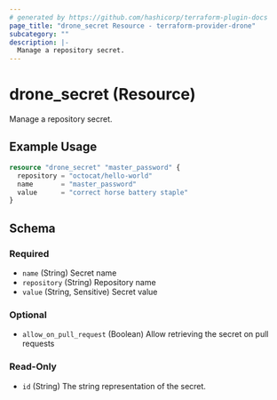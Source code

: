 ```yaml
---
# generated by https://github.com/hashicorp/terraform-plugin-docs
page_title: "drone_secret Resource - terraform-provider-drone"
subcategory: ""
description: |-
  Manage a repository secret.
---
```


# drone_secret (Resource)

Manage a repository secret.

## Example Usage

```terraform
resource "drone_secret" "master_password" {
  repository = "octocat/hello-world"
  name       = "master_password"
  value      = "correct horse battery staple"
}
```

<!-- schema generated by tfplugindocs -->
## Schema

### Required

- `name` (String) Secret name
- `repository` (String) Repository name
- `value` (String, Sensitive) Secret value

### Optional

- `allow_on_pull_request` (Boolean) Allow retrieving the secret on pull requests

### Read-Only

- `id` (String) The string representation of the secret.


